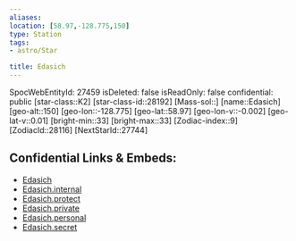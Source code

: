 ```yaml
---
aliases: 
location: [58.97,-128.775,150]
type: Station
tags:
- astro/Star

title: Edasich
---
```

SpocWebEntityId: 27459
isDeleted: false
isReadOnly: false
confidential: public
[star-class::K2]
[star-class-id::28192]
[Mass-sol::]
[name::Edasich]
[geo-alt::150]
[geo-lon::-128.775]
[geo-lat::58.97]
[geo-lon-v::-0.002]
[geo-lat-v::0.01]
[bright-min::33]
[bright-max::33]
[Zodiac-index::9]
[ZodiacId::28116]
[NextStarId::27744]



## Confidential Links & Embeds: 
- [Edasich](../../../_public/astro/Star/Edasich.md) 
- [Edasich.internal](../../../_internal/astro/Star/Edasich.internal.md) 
- [Edasich.protect](../../../_protect/astro/Star/Edasich.protect.md) 
- [Edasich.private](../../../_private/astro/Star/Edasich.private.md) 
- [Edasich.personal](../../../_personal/astro/Star/Edasich.personal.md) 
- [Edasich.secret](../../../_secret/astro/Star/Edasich.secret.md)

